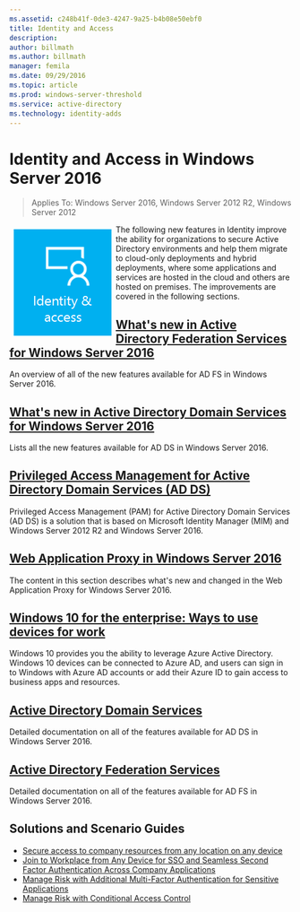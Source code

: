 ```yaml
---
ms.assetid: c248b41f-0de3-4247-9a25-b4b08e50ebf0
title: Identity and Access
description:
author: billmath
ms.author: billmath
manager: femila
ms.date: 09/29/2016
ms.topic: article
ms.prod: windows-server-threshold
ms.service: active-directory
ms.technology: identity-adds
---
```


# Identity and Access in Windows Server 2016

>Applies To: Windows Server 2016, Windows Server 2012 R2, Windows Server 2012

<img src="../get-started/4-identity.png" style='float:left; padding:.5em;'> The following new features in Identity improve the ability for organizations to secure Active Directory environments and help them migrate to cloud-only deployments and hybrid deployments, where some applications and services are hosted in the cloud and others are hosted on premises. The improvements are covered in the following sections. 
  
## [What's new in Active Directory Federation Services for Windows Server 2016](ad-fs/overview/whats-new-active-directory-federation-services-windows-server-2016.md)
An overview of all of the new features available for AD FS in Windows Server 2016.  

## [What's new in Active Directory Domain Services for Windows Server 2016](whats-new-active-directory-domain-services.md)
Lists all the new features available for AD DS in Windows Server 2016.  

## [Privileged Access Management for Active Directory Domain Services &#40;AD DS&#41;](https://technet.microsoft.com/library/dn903243.aspx)
Privileged Access Management (PAM) for Active Directory Domain Services (AD DS) is a solution that is based on Microsoft Identity Manager (MIM) and Windows Server 2012 R2 and Windows Server 2016. 

## [Web Application Proxy in Windows Server 2016](web-application-proxy/web-application-proxy-windows-server.md)
The content in this section describes what's new and changed in the Web Application Proxy for Windows Server 2016. 

## [Windows 10 for the enterprise: Ways to use devices for work](https://azure.microsoft.com/documentation/articles/active-directory-azureadjoin-windows10-devices-overview/?rnd=1)
Windows 10 provides you the ability to leverage Azure Active Directory. Windows 10 devices can be connected to Azure AD, and users can sign in to Windows with Azure AD accounts or add their Azure ID to gain access to business apps and resources. 

## [Active Directory Domain Services](../identity/ad-ds/Active-Directory-Domain-Services.md)
Detailed documentation on all of the features available for AD DS in Windows Server 2016. 

## [Active Directory Federation Services](Active-Directory-Federation-Services.md)
Detailed documentation on all of the features available for AD FS in Windows Server 2016.  
  
## Solutions and Scenario Guides  
* [Secure access to company resources from any location on any device](https://technet.microsoft.com/library/dn550982.aspx)  
*  [Join to Workplace from Any Device for SSO and Seamless Second Factor Authentication Across Company Applications](https://technet.microsoft.com/library/dn280945.aspx)  
* [Manage Risk with Additional Multi-Factor Authentication for Sensitive Applications](https://technet.microsoft.com/library/dn280949.aspx)  
* [Manage Risk with Conditional Access Control](https://technet.microsoft.com/library/dn280937.aspx)


